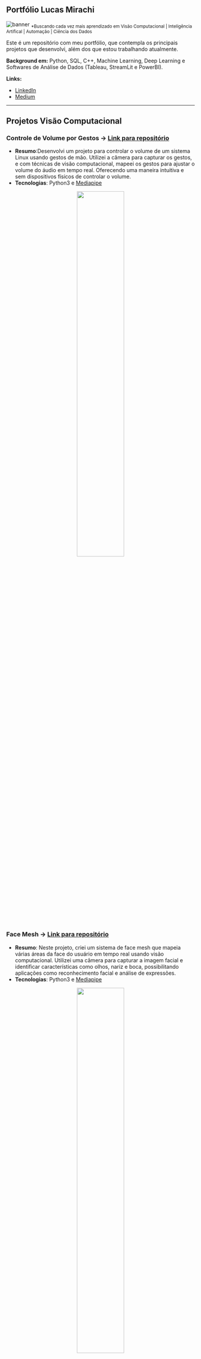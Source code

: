 ## Portfólio Lucas Mirachi
[banner]: ./banner.png "banner"
[ocultador]: ./imgs/ocultador.png "ocultador"
[ocultador2]: ./imgs/ocultador2.png "ocultador2"
[face1]: ./imgs/face1.png "face1"
[face3]: ./imgs/face3.png "face3"

![][banner]
<sub>*Buscando cada vez mais aprendizado em Visão Computacional | Inteligência Artifical | Automação | Ciência dos Dados</sub>

Este é um repositório com meu portfólio, que contempla os principais projetos que desenvolvi, além  dos que estou trabalhando atualmente.

**Background em:** Python, SQL, C++, Machine Learning, Deep Learning e Softwares de Análise de Dados (Tableau, StreamLit e PowerBI).

**Links:**
* [LinkedIn](https://www.linkedin.com/in/lucasmirachi)
* [Medium](https://medium.com/@lucas.mirachi)

---

## Projetos Visão Computacional
### **Controle de Volume por Gestos** -> [Link para repositório](https://github.com/lucasmirachi/gesture-volume-control)
* **Resumo**:Desenvolvi um projeto para controlar o volume de um sistema Linux usando gestos de mão. Utilizei a câmera para capturar os gestos, e com técnicas de visão computacional, mapeei os gestos para ajustar o volume do áudio em tempo real. Oferecendo uma maneira intuitiva e sem dispositivos físicos de controlar o volume.
* **Tecnologias**: Python3 e [Mediapipe](https://developers.google.com/mediapipe)
<p align="center">
<img src="https://github.com/lucasmirachi/gesture-volume-control/raw/main/images/gesturevolumecontrol.gif" width="50%" />
</p>

### **Face Mesh** -> [Link para repositório](https://github.com/lucasmirachi/face-mesh)
* **Resumo**: Neste projeto, criei um sistema de face mesh que mapeia várias áreas da face do usuário em tempo real usando visão computacional. Utilizei uma câmera para capturar a imagem facial e identificar características como olhos, nariz e boca, possibilitando aplicações como reconhecimento facial e análise de expressões.
* **Tecnologias**: Python3 e [Mediapipe](https://developers.google.com/mediapipe)
<p align="center">
<img src="https://github.com/lucasmirachi/face-mesh/blob/main/images/FaceMesh.gif" width="50%" />
</p>


### **Hand Tracking** -> [Link para o repositório](https://github.com/lucasmirachi/hand-tracking)
* **Resumo**: Criei um projeto em Python3 usando a biblioteca Mediapipe para rastrear e reconhecer gestos de mãos em tempo real. O sistema captura a entrada da câmera e mapeia pontos-chave nas mãos, permitindo interações baseadas em gestos com o computador.
* **Tecnologias**: Python3 e [Mediapipe](https://developers.google.com/mediapipe)
<p align="center">
<img src="https://github.com/lucasmirachi/hand-tracking/raw/main/images/handtracking.gif" width="50%" />
</p>


### **Contador de dedos** -> [Link para o repositório](https://github.com/lucasmirachi/finger-counter)
* **Resumo**: Criei um projeto em Python3 usando a biblioteca Mediapipe para contar os dedos detectados em tempo real. O sistema utiliza a câmera para capturar a mão e, por meio do rastreamento de pontos, determina o número de dedos levantados. Uma aplicação prática desse projeto poderia ser um auxiliar em salas de aula, onde o professor pode usar gestos para fazer contagens interativas durante atividades educacionais.
* **Tecnologias**: Python3 e [Mediapipe](https://developers.google.com/mediapipe)
<p align="center">
<img src="https://github.com/lucasmirachi/finger-counter/raw/main/finger_counter.gif" width="50%" />
</p>


### **Detector de Faces** -> [Link para o repositório](https://github.com/lucasmirachi/Face-Detection)
* **Resumo**: Neste projeto, vou explorar a detecção facial usando Cascata de Haar. No entanto, é importante observar que este é um algoritmo de detecção facial, e não de reconhecimento facial. Ele analisará uma imagem e dirá "sim, é um rosto" ou "não, não há rosto nesta imagem", sem identificar a quem esse rosto pertence.
* **Tecnologias**: Python3 e OpenCV (Haar Cascade Classifier)

| <img src="https://github.com/lucasmirachi/Face-Detection/blob/main/images/don-corleone.png" width="50%" /> | ![][face1] |
| --------------------------------- | --------------------------------- |
| <img src="https://github.com/lucasmirachi/Face-Detection/raw/main/images/brazil-selection.png" />|![][face3]|

### **Detector de Cores** -> [Link para o repositório](https://github.com/lucasmirachi/Color-Detector)
* **Resumo**: Neste projeto, criei um sistema que detecta cores em tempo real usando processamento de imagem e visão computacional. Através da câmera, identificamos cores específicas, permitindo aplicações como rastreamento de objetos coloridos e automação baseada em cores.
* **Tecnologias**: Python3 e OpenCV.
<p align="center">
<img src="https://github.com/lucasmirachi/Color-Detector/blob/main/output.gif?raw=true" width="50%" />
</p>

### **Ocultador de placas de veículos** -> [Link para o repositório](https://github.com/lucasmirachi/License-Plate-Blurring/blob/main/plate-blurring.ipynb)
* **Resumo**: Desenvolvi um programa em Python usando OpenCV para processar imagens de carros. O programa detecta automaticamente a placa do veículo e aplica um desfoque para garantir a privacidade das identificações.
* **Tecnologias**: Python3 e OpenCV

| ![][ocultador] | ![][ocultador2] |
| --------------------------------- | --------------------------------- |


---

## Projetos Veículos Autônomos

Como parte do curso de Nanodegree de Veículos Autônomos da Udacity, adquiri conhecimentos e desenvolvi projetos nas seguintes áreas:

- Perception Engineering: Utilizando técnicas de Visão Computacional com OpenCV, criei algoritmos que vão desde a detecção simples de faixas de tráfego até desafios mais complexos, como detecção de objetos em movimento e percepção do ambiente usando Lidar.

- Deep Learning: Compreendi conceitos de Aprendizado Profundo, como Redes Neurais Profundas e Redes Neurais Convolucionais (CNNs), e construí um classificador de placas de trânsito, além de um algoritmo de Clonagem Comportamental que aprende a dirigir utilizando habilidades do usuário em um simulador de direção.

- Sensor Fusion e Mapeamento/Localização: Aprendi a utilizar conceitos como Filtro de Kalman e Filtro de Kalman Estendido para integrar diferentes sensores com frequências distintas e compreender como podem trabalhar juntos para solucionar problemas de mapeamento e localização.

- Engenharia de Controle: Adquiri conhecimentos sobre a tecnologia usada para controlar sistemas robóticos/automotivos, com ferramentas como Controladores PID e ROS (Sistema Operacional de Robôs). 


### **Link para os projetos**:
* Projeto de identificação de Faixas de Trânsito Simples: [link](https://github.com/lucasmirachi/CarND-LaneLines-P1/blob/master/writeup.md)

<p align="center">
<img src="https://github.com/lucasmirachi/CarND-LaneLines-P1/raw/master/examples/non_blinking_lines.gif" width="50%" />
</p>

* Identificação Avançada de Faixas de Trânsito e angulação da estrada:  [link](https://github.com/lucasmirachi/CarND-Advanced-Lane-Lines) 

<p align="center">
<img src="https://github.com/lucasmirachi/CarND-Advanced-Lane-Lines/blob/main/images_writeup/advanced_lane_finding.png?raw=true)" width="50%" />
</p>

* Projeto de Behavioral Cloning para simulação de um veículo autônomo em pista: [link](https://github.com/lucasmirachi/CarND-Behavioral-Cloning-P4)

<p align="center">
<img src="https://github.com/lucasmirachi/CarND-Behavioral-Cloning-P4/raw/master/writeup_imgs/after_balancing.gif" width="50%" />
</p>

* Simulação de Path Planning de um veículo autônomo em uma estrada: [link](https://github.com/lucasmirachi/CarND-Path-Planning-Project/blob/main/writeup.md)

<p align="center">
<img src="https://github.com/lucasmirachi/CarND-Path-Planning-Project/raw/main/writeup_imgs/path-planning-final.gif" width="50%" />
</p>

* Classificador de placas de trânsito com Deep Learning: [link](https://github.com/lucasmirachi/CarND-Traffic-Sign-Classifier)

![Classificador de Placas de Trânsito](https://github.com/lucasmirachi/CarND-Traffic-Sign-Classifier/raw/main/examples/augmented.png)

* Projeto de localização de veículo por filtros de partículas: [link](https://github.com/lucasmirachi/CarND-Kidnapped-Vehicle-Project)

* Projeto de Kalman Filter Extendido: [link](https://github.com/lucasmirachi/CarND-Extended-Kalman-Filter-Project)

* Projeto Final: [link](https://github.com/lucasmirachi/CarND-Capstone-Project)

#### Work In Progress: [AWS Deep Racer](https://github.com/lucasmirachi/Model-Training-AWS-DeepRacer-)
<p align="center">
<img src="https://camo.githubusercontent.com/2b40ae356023483f7ee7139a05c77d7390236c2c0a949c9da5c55615a16c6e99/68747470733a2f2f64312e6177737374617469632e636f6d2f72323031382f722f53696c76657273746f6e652f4465657052616365725f4368726f6d655f536d616c6c5f7267622e616139623261336265653634646165326435393365626637343133333237376232383131613432652e706e67" width="20%" />
</p>


---

## Projetos Ciência dos Dados

* **Sistema de recomendação de produtos - Estudo simulação em uma loja de e-commerce:** https://bit.ly/3wyXBlK
* **Análise exploratória de uma loja de varejo e-commerce com Python e Pandas:** https://bit.ly/3Jh03oo
* **Estudo e análise de retenção de funcionários de uma empresa fictícia com Machine Learning:** https://bit.ly/3kNufxr
* **Análise de dados de autonomia de combustível utilizando Seaborn (Google Colab):** https://bit.ly/30GTeFq
* **Exploração e análise de dados com Streamlit (uma alternativa 100% OpenSource ao Tableau e Power BI):** https://bit.ly/2Fgbo9O
* **Conectando um Fiat Palio na Nuvem AWS (Work in Progress!):** https://bit.ly/2I8pICg
* **Projeto de Visão computacional - Implementação de algoritmo de Hand Tracking com Python e Mediapipe:** http://bit.ly/3WAQHad
* **Algoritmo simplificado de detecção de objetos utilizando Template Matching e OpenCV:** http://bit.ly/4043K6T
* **Implementação de um algoritmo de Behavioural Cloning (Projeto de Deep Learning Avançado): ** http://bit.ly/3HAEEoW
* **Algoritmo de Inteligência Artifical para detecção de placas de trânsito : ** http://bit.ly/403KZjX
* **Simulação de um projeto de controle de qualidade em uma "fábrica de cubos mágicos" - Projeto de Image Classification e Object Tracking:** https://bit.ly/3nveTdN
<p align="center">
<img src="https://github.com/lucasmirachi/cubo_magico/raw/master/spoiler.png" width="35%" />
</p>
* **Automatizando o Instagram com Python (Medium):**
* **Image Classification para classificar placas de trânsito com Deep Learning:** https://bit.ly/30I1FAx
* **Detecção de faixas de trânsito com OpenCV:** https://github.com/LucasMirachi/Lane_Detection
<p align="center">
<img src="https://raw.githubusercontent.com/LucasMirachi/Lane_Detection/master/Images/detected_avg_lines.gif)" width="75%" />
</p>
